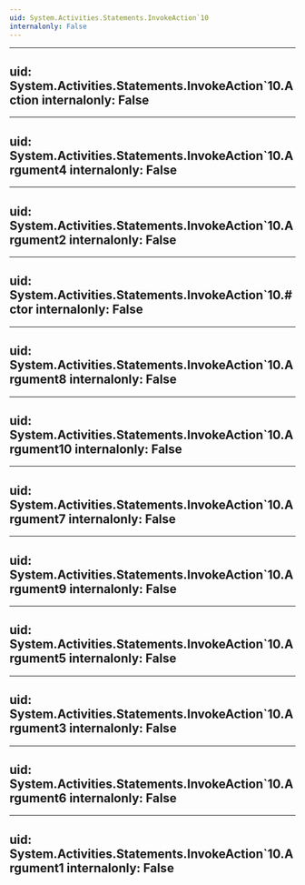 ```yaml
---
uid: System.Activities.Statements.InvokeAction`10
internalonly: False
---
```


---
uid: System.Activities.Statements.InvokeAction`10.Action
internalonly: False
---

---
uid: System.Activities.Statements.InvokeAction`10.Argument4
internalonly: False
---

---
uid: System.Activities.Statements.InvokeAction`10.Argument2
internalonly: False
---

---
uid: System.Activities.Statements.InvokeAction`10.#ctor
internalonly: False
---

---
uid: System.Activities.Statements.InvokeAction`10.Argument8
internalonly: False
---

---
uid: System.Activities.Statements.InvokeAction`10.Argument10
internalonly: False
---

---
uid: System.Activities.Statements.InvokeAction`10.Argument7
internalonly: False
---

---
uid: System.Activities.Statements.InvokeAction`10.Argument9
internalonly: False
---

---
uid: System.Activities.Statements.InvokeAction`10.Argument5
internalonly: False
---

---
uid: System.Activities.Statements.InvokeAction`10.Argument3
internalonly: False
---

---
uid: System.Activities.Statements.InvokeAction`10.Argument6
internalonly: False
---

---
uid: System.Activities.Statements.InvokeAction`10.Argument1
internalonly: False
---
